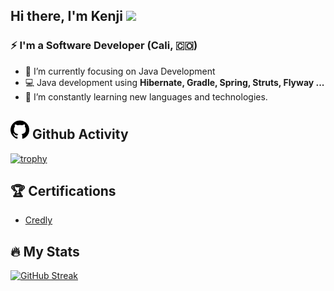 ## Hi there, I'm Kenji <img src="https://raw.githubusercontent.com/iampavangandhi/iampavangandhi/master/gifs/Hi.gif" width="30px"></h2>


### ⚡ I'm a Software Developer (Cali, 🇨🇴) 

- 🔭 I’m currently focusing on Java Development
- :computer: Java development using **Hibernate, Gradle, Spring, Struts, Flyway ...**
- 🌱 I’m constantly learning new languages and technologies.


<!--
--kenjitm/kenjitm** is a ✨ _special_ ✨ repository because its `README.md` (this file) appears on your GitHub profile.


Here are some ideas to get you started:

- 🔭 I’m currently working on ...
- 🌱 I’m currently learning ...
- 👯 I’m looking to collaborate on ...
- 🤔 I’m looking for help with ...
- 💬 Ask me about ...
- 📫 How to reach me: ...
- 😄 Pronouns: ...
- ⚡ Fun fact: ...
-->


## <img src="https://github.com/haruiz/haruiz/blob/main/assets/icons/github.svg" width="30px"> Github Activity</h2> 
[![trophy](https://github-profile-trophy.vercel.app/?username=kenjitm)](https://github.com/ryo-ma/github-profile-trophy)

## 🏆 Certifications</h2>
- <a href="https://www.credly.com/users/kenjitm">Credly</a>
 
## :fire: My Stats</h2> 
[![GitHub Streak](http://github-readme-streak-stats.herokuapp.com?user=kenjitm&theme=dark&background=000000)](https://git.io/streak-stats)
